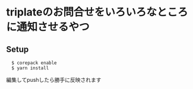 # triplateのお問合せをいろいろなところに通知させるやつ

## Setup
```
  $ corepack enable
  $ yarn install
```

編集してpushしたら勝手に反映されます